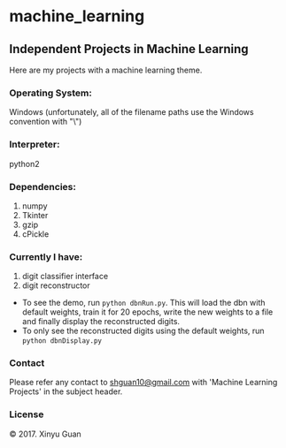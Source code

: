 # machine_learning
## Independent Projects in Machine Learning

Here are my projects with a machine learning theme.

### Operating System: 
Windows (unfortunately, all of the filename paths use the Windows convention with "\\")

### Interpreter: 
python2

### Dependencies: 
1. numpy
2. Tkinter
3. gzip
4. cPickle

### Currently I have: 
1. digit classifier interface
2. digit reconstructor
+ To see the demo, run `python dbnRun.py`. This will load the dbn with default weights, train it for 20 epochs, write the new weights to a file and finally display the reconstructed digits.
+ To only see the reconstructed digits using the default weights, run `python dbnDisplay.py`

### Contact
Please refer any contact to <shguan10@gmail.com> with 'Machine Learning Projects' in the subject header.

### License
© 2017. Xinyu Guan
